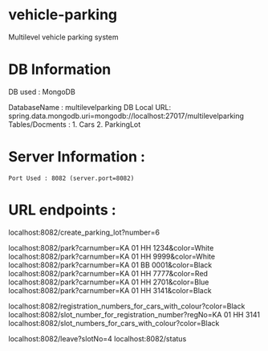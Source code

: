 # vehicle-parking
Multilevel vehicle parking system

# DB Information 
   DB used :  MongoDB

   DatabaseName : multilevelparking
   DB Local URL:  spring.data.mongodb.uri=mongodb://localhost:27017/multilevelparking
   Tables/Docments :
          1. Cars
          2. ParkingLot
 
# Server Information :
    Port Used : 8082 (server.port=8082)


# URL endpoints :
localhost:8082/create_parking_lot?number=6

localhost:8082/park?carnumber=KA 01 HH 1234&color=White
localhost:8082/park?carnumber=KA 01 HH 9999&color=White
localhost:8082/park?carnumber=KA 01 BB 0001&color=Black
localhost:8082/park?carnumber=KA 01 HH 7777&color=Red
localhost:8082/park?carnumber=KA 01 HH 2701&color=Blue
localhost:8082/park?carnumber=KA 01 HH 3141&color=Black

localhost:8082/registration_numbers_for_cars_with_colour?color=Black
localhost:8082/slot_number_for_registration_number?regNo=KA 01 HH 3141
localhost:8082/slot_numbers_for_cars_with_colour?color=Black

localhost:8082/leave?slotNo=4
localhost:8082/status
